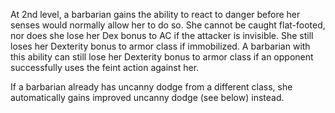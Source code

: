 At 2nd level, a barbarian gains the ability to react to danger before her senses would normally allow her to do so. She cannot be caught flat-footed, nor does she lose her Dex bonus to AC if the attacker is invisible. She still loses her Dexterity bonus to armor class if immobilized. A barbarian with this ability can still lose her Dexterity bonus to armor class if an opponent successfully uses the feint action against her.

If a barbarian already has uncanny dodge from a different class, she automatically gains improved uncanny dodge (see below) instead.